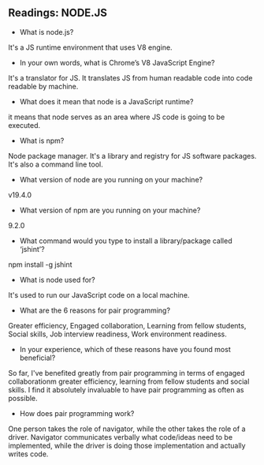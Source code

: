 ## Readings: NODE.JS

- What is node.js?

It's a JS runtime environment that uses V8 engine. 

- In your own words, what is Chrome’s V8 JavaScript Engine?

It's a translator for JS. It translates JS from human readable code into code readable by machine. 

- What does it mean that node is a JavaScript runtime?

it means that node serves as an area where JS code is going to be executed. 

- What is npm?

Node package manager. It's a library and registry for JS software packages. It's also a command line tool.

- What version of node are you running on your machine?

v19.4.0

- What version of npm are you running on your machine?

9.2.0

- What command would you type to install a library/package called ‘jshint’?

npm install -g jshint

- What is node used for?

It's used to run our JavaScript code on a local machine.

- What are the 6 reasons for pair programming?

Greater efficiency, Engaged collaboration, Learning from fellow students, Social skills, Job interview readiness,  Work environment readiness.

- In your experience, which of these reasons have you found most beneficial?

So far, I've benefited greatly from pair programming in terms of engaged collaborationm greater efficiency, learning from fellow students and social skills. I find it absolutely invaluable to have pair programming as often as possible. 

- How does pair programming work?

One person takes the role of navigator, while the other takes the role of a driver. Navigator communicates verbally what code/ideas need to be implemented, while the driver is doing those implementation and actually writes code. 


